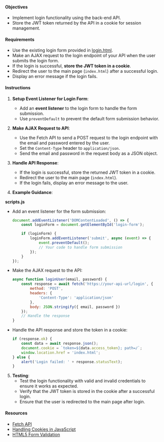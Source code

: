 #### Objectives

- Implement login functionality using the back-end API.
- Store the JWT token returned by the API in a cookie for session management.

#### Requirements

- Use the existing login form provided in [login.html](./base_files/login.html).
- Make an AJAX request to the login endpoint of your API when the user submits the login form.
- If the login is successful, **store the JWT token in a cookie**.
- Redirect the user to the main page (`index.html`) after a successful login.
- Display an error message if the login fails.

#### Instructions

1. **Setup Event Listener for Login Form**:
   - Add an **event listener** to the login form to handle the form submission.
   - Use `preventDefault` to prevent the default form submission behavior.

2. **Make AJAX Request to API**:
   - Use the Fetch API to send a POST request to the login endpoint with the email and password entered by the user.
   - Set the `Content-Type` header to `application/json`.
   - Send the email and password in the request body as a JSON object.

3. **Handle API Response**:
   - If the login is successful, store the returned JWT token in a cookie.
   - Redirect the user to the main page (`index.html`).
   - If the login fails, display an error message to the user.

4. **Example Guidance**:

**scripts.js**

- Add an event listener for the form submission:

  ```javascript
  document.addEventListener('DOMContentLoaded', () => {
      const loginForm = document.getElementById('login-form');

      if (loginForm) {
          loginForm.addEventListener('submit', async (event) => {
              event.preventDefault();
              // Your code to handle form submission
          });
      }
  });
  ```

- Make the AJAX request to the API:

  ```javascript
  async function loginUser(email, password) {
      const response = await fetch('https://your-api-url/login', {
          method: 'POST',
          headers: {
              'Content-Type': 'application/json'
          },
          body: JSON.stringify({ email, password })
      });
      // Handle the response
  }
  ```

- Handle the API response and store the token in a cookie:

  ```javascript
  if (response.ok) {
      const data = await response.json();
      document.cookie = `token=${data.access_token}; path=/`;
      window.location.href = 'index.html';
  } else {
      alert('Login failed: ' + response.statusText);
  }
  ```

5. **Testing**:
   - Test the login functionality with valid and invalid credentials to ensure it works as expected.
   - Verify that the JWT token is stored in the cookie after a successful login.
   - Ensure that the user is redirected to the main page after login.

#### Resources

- [Fetch API](https://developer.mozilla.org/en-US/docs/Web/API/Fetch_API)
- [Handling Cookies in JavaScript](https://developer.mozilla.org/en-US/docs/Web/API/Document/cookie)
- [HTML5 Form Validation](https://developer.mozilla.org/en-US/docs/Learn/Forms/Form_validation)